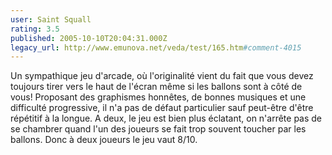 ```yaml
---
user: Saint Squall
rating: 3.5
published: 2005-10-10T20:04:31.000Z
legacy_url: http://www.emunova.net/veda/test/165.htm#comment-4015
---
```

Un sympathique jeu d'arcade, où l'originalité vient du fait que vous devez toujours tirer vers le haut de l'écran même si les ballons sont à côté de vous! Proposant des graphismes honnêtes, de bonnes musiques et une difficulté progressive, il n'a pas de défaut particulier sauf peut-être d'être répétitif à la longue.
A deux, le jeu est bien plus éclatant, on n'arrête pas de se chambrer quand l'un des joueurs se fait trop souvent toucher par les ballons. Donc à deux joueurs le jeu vaut 8/10\.